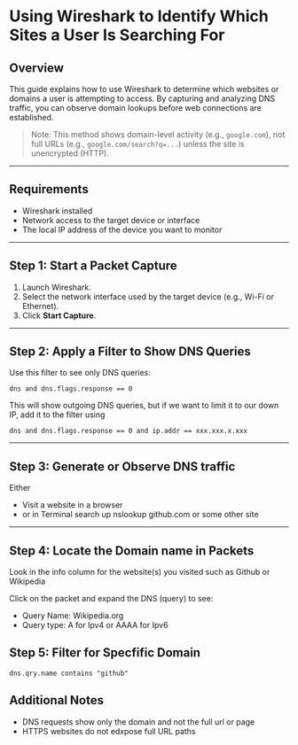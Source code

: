# Using Wireshark to Identify Which Sites a User Is Searching For

## Overview

This guide explains how to use Wireshark to determine which websites or domains a user is attempting to access. By capturing and analyzing DNS traffic, you can observe domain lookups before web connections are established.

> Note: This method shows domain-level activity (e.g., `google.com`), not full URLs (e.g., `google.com/search?q=...`) unless the site is unencrypted (HTTP).

---

## Requirements

- Wireshark installed
- Network access to the target device or interface
- The local IP address of the device you want to monitor

---

## Step 1: Start a Packet Capture

1. Launch Wireshark.
2. Select the network interface used by the target device (e.g., Wi-Fi or Ethernet).
3. Click **Start Capture**.

---

## Step 2: Apply a Filter to Show DNS Queries

Use this filter to see only DNS queries:

```wireshark
dns and dns.flags.response == 0
```

This will show outgoing DNS queries, but if we want to limit it to our down IP, add it to the filter using 

```wireshark
dns and dns.flags.response == 0 and ip.addr == xxx.xxx.x.xxx
```

---

## Step 3: Generate or Observe DNS traffic

Either
- Visit a website in a browser
- or in Terminal search up nslookup github.com or some other site

---

## Step 4: Locate the Domain name in Packets

Look in the info column for the website(s) you visited such as Github or Wikipedia

Click on the packet and expand the DNS (query) to see:
- Query Name: Wikipedia.org
- Query type: A for Ipv4 or AAAA for Ipv6

## Step 5: Filter for Specfific Domain
```wireshark
dns.qry.name contains "github"
```

## Additional Notes
- DNS requests show only the domain and not the full url or page
- HTTPS websites do not edxpose full URL paths
